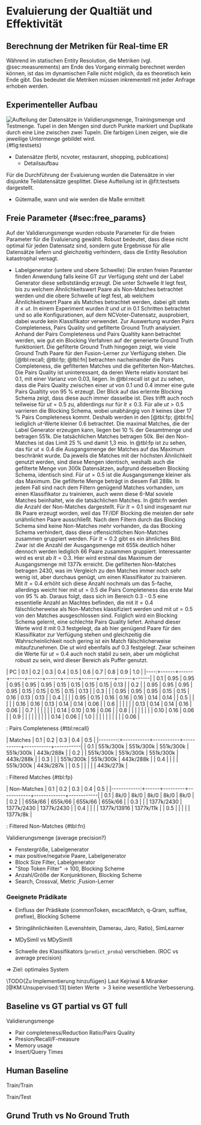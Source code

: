 # Evaluierung der Qualtiät und Effektivität

## Berechnung der Metriken für Real-time ER

Während im statischen Entity Resolution, die Metriken (vgl. @sec:measurements)
am Ende des Vorgang einmalig berechnet werden können, ist das im dynamischen
Falle nicht möglich, da es theoretisch kein Ende gibt. Das bedeutet die Metriken
müssen inkrementell mit jeder Anfrage erhoben werden.

## Experimenteller Aufbau

![Aufteilung der Datensätze in Validierungsmenge, Trainingsmenge und Testmenge.
Tupel in den Mengen sind durch Punkte markiert und Duplikate durch eine Line
zwischen zwei Tupeln. Die farbigen Linen zeigen, wie die jeweilige Untermenge
gebildet wird. ](./images/testsets.svg){#fig:testsets}

* Datensätze (ferbl, ncvoter, restaurant, shopping, publications)
    * Detailsaufbau

Für die Durchführung der Evaluierung wurden die Datensätze in vier disjunkte
Teildatensätze gesplittet. Diese Aufteilung ist in @fit:testsets dargestellt.

* Gütemaße, wann und wie werden die Maße ermittelt

## Freie Parameter {#sec:free_params}

Auf der Validierungsmenge wurden robuste Parameter für die freien Parameter für
die Evaluierung gewählt. Robust bedeutet, dass diese nicht optimal für jeden
Datensatz sind, sondern gute Ergebnisse für alle Datensätze liefern und
gleichzeitig verhindern, dass die Entity Resolution katastrophal versagt.

* Labelgenerator (untere und obere Schwelle): Die ersten freien Paramter finden
  Anwendung falls keine GT zur Verfügung steht und der Label Generator diese
  selbstständig erzeugt. Die unter Schwelle $lt$ legt fest, bis zu welchem
  Ähnlichkeitswert Paare als Non-Matches betrachtet werden und die obere
  Schwelle $ut$ legt fest, ab welchem Ähnlichkeitswert Paare als Matches
  betrachtet werden, dabei gilt stets $lt \leq ut$. In einem Experiment wurden
  $lt$ und $ut$ in 0.1 Schritten betrachtet und so alle Konfigurationen, auf dem
  NCVoter-Datensatz, ausprobiert, dabei wurde kein Klassifikator verwendet. Zur
  Auswertung wurden Pairs Completeness, Pairs Quality und gefilterte Ground
  Truth analysiert. Anhand der Pairs Completeness und Pairs Qualtity kann
  betrachtet werden, wie gut ein Blocking Verfahren auf der generierte Ground
  Truth funktioniert. Die gefilterte Ground Truth hingegen zeigt, wie viele
  Ground Truth Paare für den Fusion-Lerner zur Verfügung stehen. Die
  [@tbl:recall; @tbl:fp; @tbl:fn] betrachten nacheinander die Pairs
  Completeness, die gefilterten Matches und die gefilterten Non-Matches. Die
  Pairs Quality ist uninteressant, da deren Werte relativ konstant bei 0.1, mit
  einer Varianz von 0.03, liegen. In @tbl:recall ist gut zu sehen, dass die
  Pairs Quality zwischen einer $ut$ von 0.1 und 0.4 immer eine gute Pairs
  Qualtity von 95 % erzeugt. Der Blick auf das erlernte Blocking Schema zeigt,
  dass diese auch immer dasselbe ist. Dies trifft auch noch teilweise für
  $ut=0.5$ zu, allderdings nur für $lt \leq 0.3$. Für alle $ut > 0.5$ varrieren
  die Blocking Schema, wobei unabhängig von $lt$ keines über 17 % Pairs
  Completeness kommt. Deshalb werden in den [@tbl:fp; @tbl:fn] lediglich
  $ut$-Werte kleiner 0.6 betrachtet. Die maximal Matches, die der Label
  Generator erzeugen kann, liegen bei 10 % der Gesamtmenge und betragen 551k.
  Die tatsächlichen Matches betragen 50k. Bei den Non-Matches ist das Limit 25 %
  und damit 1,3 mio. In @tbl:fp ist zu sehen, das für $ut \leq 0.4$ die
  Ausgangsmenge der Matches auf das Maximum beschränkt wurde. Da jeweils die
  Matches mit der höchsten Ähnlichkeit genutzt werden, sind diese Mengen
  identisch, weshalb auch die gefilterte Menge von 300k Datensätzen, aufgrund
  desselben Blocking Schema, identisch sind. Für $ut=0.5$ ist die Ausgangsmenge
  kleiner als das Maximum. Die gefilterte Menge beträgt in diesem Fall 288k. In
  jedem Fall sind nach dem Filtern genügend Matches vorhanden, um einen
  Klassifikator zu trainieren, auch wenn diese 6-Mal soviele Matches beinhaltet,
  wie die tatsächlichen Matches. In @tbl:fn werden die Anzahl der Non-Matches
  dargestellt. Für $lt=0.1$ sind insgesamt nur 8k Paare erzeugt worden, weil das
  TF/IDF Blocking die meisten der sehr unähnlichen Paare ausschließt. Nach dem
  Filtern durch das Blocking Schema sind keine Non-Matches mehr vorhanden, da
  das Blocking Schema verhindert, dass diese offensichtlichen Non-Matches
  zusammen gruppiert werden. Für $lt=0.2$ gibt es ein ähnliches Bild. Zwar ist
  die Anzahl der Ausgangsmenge mit 655k deutlich höher dennoch werden lediglich
  66 Paare zusammen gruppiert. Interessanter wird es erst ab $lt=0.3$. Hier wird
  erstmal das Maximum der Ausgangsmenge mit 1377k erreicht. Die gefilterten
  Non-Matches betragen 2430, was im Vergleich zu den Matches immer noch sehr
  wenig ist, aber durchaus genügt, um einen Klassifikator zu trainieren. Mit
  $lt=0.4$ erhöht sich diese Anzahl nochmals um das 5-fache, allerdings weicht
  hier mit $ut=0.5$ die Pairs Completeness das erste Mal von 95 % ab. Daraus
  folgt, dass sich im Bereich 0.3 - 0.5 eine essentielle Anzahl an Machtes
  befinden, die mit $lt=0.4$ fälschlicherweise als Non-Matches klassifiziert
  werden und mit $ut=0.5$ von den Matches ausgeschlossen sind. Folglich wird ein
  Blocking Schema gelernt, eine schlechte Pairs Quality liefert. Anhand dieser
  Werte wird $lt$ mit 0.3 festgelegt, da ab hier genügend Paare für den
  Klassifikator zur Verfügung stehen und gleichzeitig die Wahrscheinlichkeit
  noch gering ist ein Match fälschlicherweise mitaufzunehmen. Die $ut$ wird
  ebenfalls auf 0.3 festgelegt. Zwar scheinen die Werte für $ut=0.4$ auch noch
  stabil zu sein, aber um möglichst robust zu sein, wird dieser Bereich als
  Puffer genutzt.

|  PC | 0.1  | 0.2  | 0.3  | 0.4  | 0.5  | 0.6  | 0.7  | 0.8  | 0.9  | 1.0  |
|----:+------+------+------+------+------+------+------+------+------+------|
| 0.1 | 0.95 | 0.95 | 0.95 | 0.95 | 0.95 | 0.15 | 0.15 | 0.15 | 0.15 | 0.13 |
| 0.2 |      | 0.95 | 0.95 | 0.95 | 0.95 | 0.15 | 0.15 | 0.15 | 0.15 | 0.13 |
| 0.3 |      |      | 0.95 | 0.95 | 0.95 | 0.15 | 0.15 | 0.16 | 0.13 | 0.13 |
| 0.4 |      |      |      | 0.95 | 0.15 | 0.16 | 0.16 | 0.16 | 0.14 | 0.14 |
| 0.5 |      |      |      |      | 0.16 | 0.16 | 0.13 | 0.14 | 0.14 | 0.06 |
| 0.6 |      |      |      |      |      | 0.13 | 0.14 | 0.14 | 0.16 | 0.06 |
| 0.7 |      |      |      |      |      |      | 0.14 | 0.10 | 0.16 | 0.06 |
| 0.8 |      |      |      |      |      |      |      | 0.10 | 0.16 | 0.06 |
| 0.9 |      |      |      |      |      |      |      |      | 0.14 | 0.06 |
| 1.0 |      |      |      |      |      |      |      |      |      | 0.06 |

: Pairs Completeness {#tbl:recall}

| Matches | 0.1       | 0.2       | 0.3       | 0.4       | 0.5       |
|--------:+-----------+-----------+-----------+-----------+-----------|
|     0.1 | 551k/300k | 551k/300k | 551k/300k | 551k/300k | 443k/288k |
|     0.2 |           | 551k/300k | 551k/300k | 551k/300k | 443k/288k |
|     0.3 |           |           | 551k/300k | 551k/300k | 443k/288k |
|     0.4 |           |           |           | 551k/300k | 443k/287k |
|     0.5 |           |           |           |           | 443k/273k |

: Filtered Matches {#tbl:fp}

| Non-Matches | 0.1  | 0.2     | 0.3        | 0.4         | 0.5        |
|------------:+------+---------+------------+-------------+------------|
|         0.1 | 8k/0 | 8k/0    | 8k/0       | 8k/0        | 8k/0       |
|         0.2 |      | 655k/66 | 655k/66    | 655k/66     | 655k/66    |
|         0.3 |      |         | 1377k/2430 | 1377k/2430  | 1377k/2430 |
|         0.4 |      |         |            | 1377k/13916 | 1377k/11k  |
|         0.5 |      |         |            |             | 1377k/8k   |

: Filtered Non-Matches {#tbl:fn}


Validierungsmenge (average precision?)

* Fenstergröße, Labelgenerator
* max positive/negatvie Paare, Labelgenerator
* Block Size Filter, Labelgenerator
* "Stop Token Filter" -> 100, Blocking Scheme
* Anzahl/Größe der Konjunktionen, Blocking Scheme
* Search, Crossval, Metric ,Fusion-Lerner

### Geeignete Prädikate

* Einfluss der Prädikate (commonToken, excactMatch, q-Qram, suffixe, prefixe),
  Blocking Scheme

* Stringähnlichkeiten (Levenshtein, Damerau, Jaro, Ratio), SimLearner
* MDySimII vs MDySimIII

* Schwelle des Klassifikators (`predict_proba`) verschieben. (ROC vs average
  precision)

=> Ziel: optimales System

\TODO{Zu Implementierung hinzufügen} Laut Kejriwal & Miranker
[@KM:Unsupervised:13] bieten Werte $>3$ keine wesentliche Verbesserung.

## Baseline vs GT partial vs GT full

Validierungsmenge

* Pair completeness/Reduction Ratio/Pairs Quality
* Presion/Recall/F-measure
* Memory usage
* Insert/Query Times

## Human Baseline

Train/Train

Train/Test

## Grund Truth vs No Ground Truth
